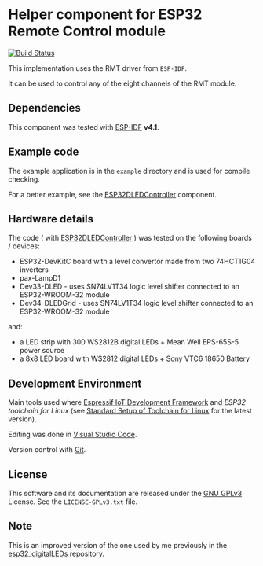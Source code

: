 # Helper component for ESP32 Remote Control module

[![Build Status](https://travis-ci.com/CalinRadoni/ESP32RMT.svg?branch=main)](https://travis-ci.com/CalinRadoni/ESP32RMT)

This implementation uses the RMT driver from `ESP-IDF`.

It can be used to control any of the eight channels of the RMT module.

## Dependencies

This component was tested with [ESP-IDF](https://github.com/espressif/esp-idf) **v4.1**.

## Example code

The example application is in the `example` directory and is used for compile checking.

For a better example, see the [ESP32DLEDController](https://github.com/CalinRadoni/ESP32DLEDController) component.

## Hardware details

The code ( with [ESP32DLEDController](https://github.com/CalinRadoni/ESP32DLEDController) ) was tested on the following boards / devices:

- ESP32-DevKitC board with a level convertor made from two 74HCT1G04 inverters
- pax-LampD1
- Dev33-DLED - uses SN74LV1T34 logic level shifter connected to an ESP32-WROOM-32 module
- Dev34-DLEDGrid - uses SN74LV1T34 logic level shifter connected to an ESP32-WROOM-32 module

and:

- a LED strip with 300 WS2812B digital LEDs + Mean Well EPS-65S-5 power source
- a 8x8 LED board with WS2812 digital LEDs + Sony VTC6 18650 Battery

## Development Environment

Main tools used where [Espressif IoT Development Framework](https://github.com/espressif/esp-idf) and *ESP32 toolchain for Linux*
(see [Standard Setup of Toolchain for Linux](https://github.com/espressif/esp-idf/blob/master/docs/get-started/linux-setup.rst)
for the latest version).

Editing was done in [Visual Studio Code](https://code.visualstudio.com).

Version control with [Git](https://git-scm.com).

## License

This software and its documentation are released under the [GNU GPLv3](http://www.gnu.org/licenses/gpl-3.0.html) License. See the `LICENSE-GPLv3.txt` file.

## Note

This is an improved version of the one used by me previously in the [esp32_digitalLEDs](https://github.com/CalinRadoni/esp32_digitalLEDs) repository.
